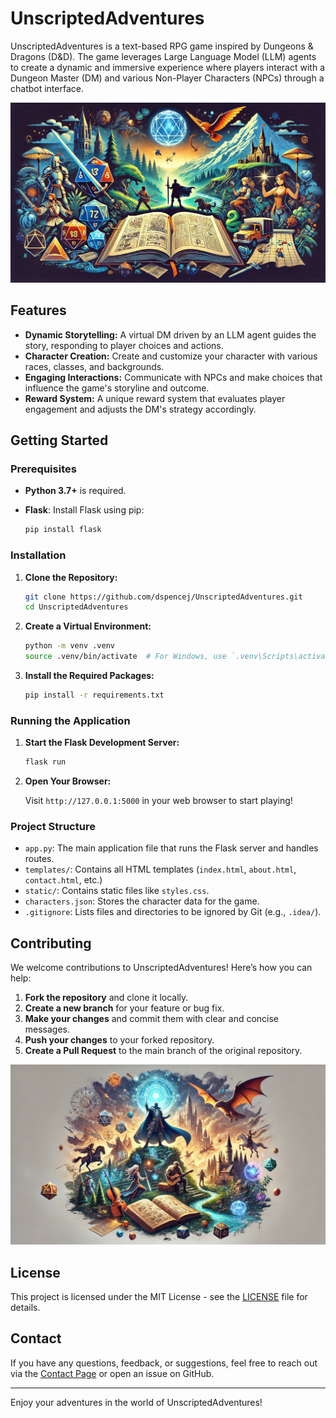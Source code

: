 # UnscriptedAdventures

UnscriptedAdventures is a text-based RPG game inspired by Dungeons & Dragons (D&D). The game leverages Large Language Model (LLM) agents to create a dynamic and immersive experience where players interact with a Dungeon Master (DM) and various Non-Player Characters (NPCs) through a chatbot interface.

![UnscriptedAdventures Preview](https://github.com/dspencej/UnscriptedAdventures/blob/main/images/social_preview.png)

## Features

- **Dynamic Storytelling:** A virtual DM driven by an LLM agent guides the story, responding to player choices and actions.
- **Character Creation:** Create and customize your character with various races, classes, and backgrounds.
- **Engaging Interactions:** Communicate with NPCs and make choices that influence the game's storyline and outcome.
- **Reward System:** A unique reward system that evaluates player engagement and adjusts the DM's strategy accordingly.

## Getting Started

### Prerequisites

- **Python 3.7+** is required.
- **Flask**: Install Flask using pip:

  ```bash
  pip install flask
  ```

### Installation

1. **Clone the Repository:**

   ```bash
   git clone https://github.com/dspencej/UnscriptedAdventures.git
   cd UnscriptedAdventures
   ```

2. **Create a Virtual Environment:**

   ```bash
   python -m venv .venv
   source .venv/bin/activate  # For Windows, use `.venv\Scripts\activate`
   ```

3. **Install the Required Packages:**

   ```bash
   pip install -r requirements.txt
   ```

### Running the Application

1. **Start the Flask Development Server:**

   ```bash
   flask run
   ```

2. **Open Your Browser:**

   Visit `http://127.0.0.1:5000` in your web browser to start playing!

### Project Structure

- `app.py`: The main application file that runs the Flask server and handles routes.
- `templates/`: Contains all HTML templates (`index.html`, `about.html`, `contact.html`, etc.)
- `static/`: Contains static files like `styles.css`.
- `characters.json`: Stores the character data for the game.
- `.gitignore`: Lists files and directories to be ignored by Git (e.g., `.idea/`).

## Contributing

We welcome contributions to UnscriptedAdventures! Here’s how you can help:

1. **Fork the repository** and clone it locally.
2. **Create a new branch** for your feature or bug fix.
3. **Make your changes** and commit them with clear and concise messages.
4. **Push your changes** to your forked repository.
5. **Create a Pull Request** to the main branch of the original repository.

![UnscriptedAdventures Preview](https://github.com/dspencej/UnscriptedAdventures/blob/main/images/social_preview_2.png)

## License

This project is licensed under the MIT License - see the [LICENSE](LICENSE) file for details.

## Contact

If you have any questions, feedback, or suggestions, feel free to reach out via the [Contact Page](http://127.0.0.1:5000/contact) or open an issue on GitHub.

---

Enjoy your adventures in the world of UnscriptedAdventures!
